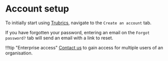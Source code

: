 # Account setup

To initially start using [Trubrics](https://trubrics.streamlit.app/), navigate to the `Create an account` tab.

If you have forgotten your password, entering an email on the `Forgot password?` tab will send an email with a link to reset.

!!!tip "Enterprise access"
    [Contact us](https://trubrics.com/contact-us/) to gain access for multiple users of an organisation.
